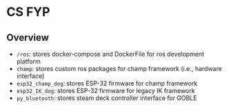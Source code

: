 # CS FYP
## Overview
- `/ros`: stores docker-compose and DockerFile for ros development platform
- `champ`: stores custom ros packages for champ framework (i.e., hardware interface)
- `esp32_champ_dog`: stores ESP-32 firmware for champ framework
- `esp32_IK_dog`: stores ESP-32 firmware for legacy IK framework
- `py_bluetooth`: stores steam deck controller interface for GOBLE 